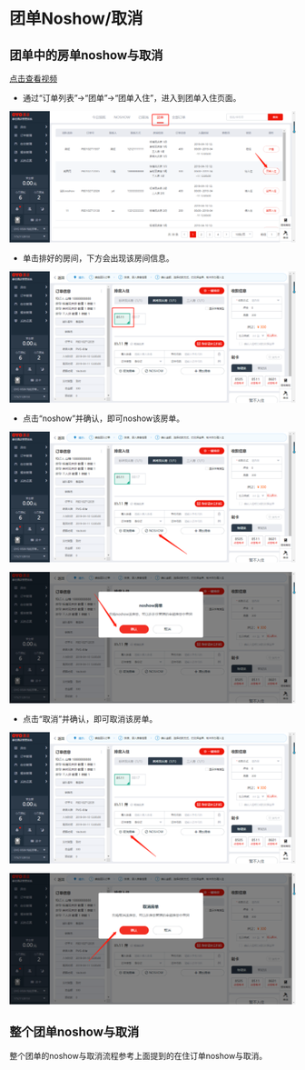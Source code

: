 # 团单Noshow/取消

## 团单中的房单noshow与取消

[点击查看视频](http://crs-pms-vidio.oss-cn-beijing.aliyuncs.com/%E5%A4%9C%E5%AE%A1-%E5%9B%A2%E5%8D%95%E9%83%A8%E5%88%86%E5%8F%96%E6%B6%88%26%E9%83%A8%E5%88%86noshow.mp4)

* 通过“订单列表”→“团单”→“团单入住”，进入到团单入住页面。

![](../../../../../.gitbook/assets/image%20%28210%29.png)

* 单击排好的房间，下方会出现该房间信息。

![](../../../../../.gitbook/assets/image%20%28230%29.png)

* 点击“noshow”并确认，即可noshow该房单。

![](../../../../../.gitbook/assets/image%20%28703%29.png)

![](../../../../../.gitbook/assets/image%20%2817%29.png)

* 点击“取消”并确认，即可取消该房单。 

![](../../../../../.gitbook/assets/image%20%2891%29.png)

![](../../../../../.gitbook/assets/image%20%28514%29.png)

## 整个团单noshow与取消

整个团单的noshow与取消流程参考上面提到的在住订单noshow与取消。

